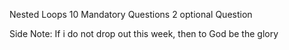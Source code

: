 Nested Loops
10 Mandatory Questions
2 optional Question

Side Note: If i do not drop out this week, then to God be the glory
